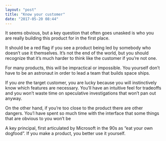 ```yaml
---
layout: "post"
title: "Know your customer"
date: "2017-05-20 08:44"
---
```


It seems obvious, but a key question that often goes unasked is who you are really building this product for in the first place.

It should be a red flag if you see a product being led by somebody who doesn’t use it themselves.  It’s not the end of the world, but you should recognize that it’s much harder to think like the customer if you’re not one.

For many products, this will be impractical or impossible. You yourself don’t have to be an astronaut in order to lead a team that builds space ships.

If you *are* the target customer, you are lucky because you will instinctively know which features are necessary. You’ll have an intuitive feel for tradeoffs and you won’t waste time on speculative investigations that won’t pan out anyway.

On the other hand, if you’re too close to the product there are other dangers. You’l have spent so much time with the interface that some things that are obvious to you won’t be

A key principal, first articulated by Microsoft in the 90s as “eat your own dogfood”. If you make a product, you better use it yourself.
